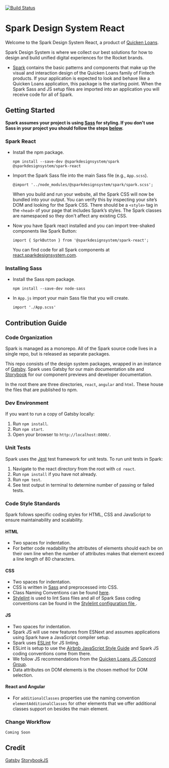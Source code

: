 [![Build Status](https://travis-ci.org/sparkdesignsystem/spark-design-system.svg?branch=staging)](https://travis-ci.org/sparkdesignsystem/spark-design-system)

# Spark Design System React

Welcome to the Spark Design System React, a product of [Quicken Loans](https://github.com/quickenloans).

Spark Design System is where we collect our best solutions for how to design and build unified digital experiences for the Rocket brands.

* [Spark](https://www.npmjs.com/package/@sparkdesignsystem/spark) contains the basic patterns and components that make up
  the visual and interaction design of the Quicken Loans family of
  Fintech products. If your application is expected to look and behave
  like a Quicken Loans application, this package is the starting point.
  When the Spark Sass and JS setup files are imported into an application you will receive code for all of Spark.

## Getting Started

**Spark assumes your project is using [Sass](https://sass-lang.com/) for styling. If you don't use Sass in your project you should follow the steps [below](#installing-sass).**

### Spark React

* Install the npm package.

  `npm install --save-dev @sparkdesignsystem/spark @sparkdesignsystem/spark-react`

* Import the Spark Sass file into the main Sass file (e.g., `App.scss`).


  `@import '../node_modules/@sparkdesignsystem/spark/spark.scss';`

  When you build and run your website, all the Spark CSS will now be bundled into your output. You can verify this by inspecting your site’s DOM and looking for the Spark CSS. There should be a `<style>` tag in the `<head>` of your page that includes Spark’s styles.
  The Spark classes
  are namespaced so they don't affect any existing CSS.

* Now you have Spark react installed and you can import tree-shaked components like Spark Button:

  `import { SprkButton } from '@sparkdesignsystem/spark-react';`

  You can find code for all Spark components at [react.sparkdesignsystem.com](https://react.sparkdesignsystem.com).

### Installing Sass

* Install the Sass npm package.

  `npm install --save-dev node-sass`

* In `App.js` import your main Sass file that you will create.


  `import './App.scss'`

## Contribution Guide

### Code Organization

Spark is managed as a monorepo. All of the Spark source code lives in a
single repo, but is released as separate packages.

This repo consists of the design system packages, wrapped in an instance
of [Gatsby](https://www.gatsbyjs.org). Spark uses Gatsby for our main documentation site and
[Storybook](https://storybook.js.org) for our component previews and developer documentation.

In the root there are three directories, `react`, `angular` and `html`. These house the files
that are published to npm.

### Dev Environment

If you want to run a copy of Gatsby locally:

1. Run `npm install`.
2. Run `npm start`.
3. Open your browser to `http://localhost:8000/`.

### Unit Tests

Spark uses the [Jest](https://jestjs.io) test
framework for unit tests. To run unit tests in Spark:

1. Navigate to the react directory from the root with `cd react`.
2. Run `npm install` if you have not already.
3. Run `npm test`.
4. See test output in terminal to determine number of passing or failed tests.

### Code Style Standards

Spark follows specific coding styles for HTML, CSS and
JavaScript to ensure maintainability and scalability.

#### HTML

* Two spaces for indentation.
* For better code readability the attributes of elements should each be on their own line
  when the number of attributes makes that element exceed a line length of 80 characters.

#### CSS

* Two spaces for indentation.
* CSS is written in [Sass](https://sass-lang.com/) and preprocessed into CSS.
* Class Naming Conventions can be found [here](https://sparkdesignsystem.com/docs/class-naming-convention).
* [Stylelint](https://github.com/stylelint/stylelint) is used to lint
  Sass files and all of Spark Sass coding conventions can be found
  in the [Stylelint configuration file ](https://github.com/sparkdesignsystem/spark-design-system/blob/master/.stylelintrc).

#### JS

* Two spaces for indentation.
* Spark JS will use new features from ESNext and assumes applications using Spark
  have a JavaScript compiler setup.
* Spark uses [ESLint](https://eslint.org/) for JS linting.
* ESLint is setup to use the [Airbnb JavaScript Style Guide](https://github.com/airbnb/javascript)
  and Spark JS coding conventions come from there.
* We follow JS recommendations from the [Quicken Loans JS Concord Group](https://github.com/QuickenLoans/js-concord/blob/master/rfc/cgr-0001-style-and-lint.md).
* Data attributes on DOM elements is the chosen method for DOM selection.

#### React and Angular
* For `additionalClasses` properties use the naming convention `elementAdditionalClasses` for other elements that we offer additional classes support on besides the main element.

### Change Workflow

`Coming Soon`

## Credit

[Gatsby](https://www.gatsbyjs.org)
[StorybookJS](https://storybook.js.org)
